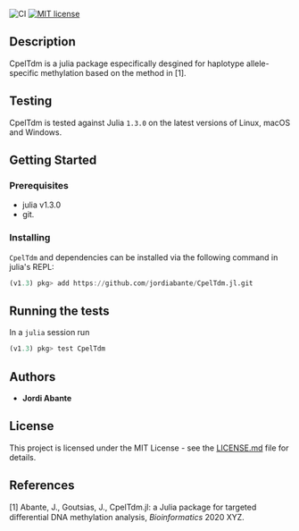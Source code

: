 ![CI](https://github.com/jordiabante/CpelTdm.jl/workflows/CI/badge.svg)
[![MIT license](https://img.shields.io/badge/license-MIT-green.svg)](https://github.com/jordiabante/CpelTdm.jl/blob/master/LICENSE.md)

## Description

CpelTdm is a julia package especifically desgined for haplotype allele-specific 
methylation based on the method in [1].

## Testing

CpelTdm is tested against Julia `1.3.0` on the latest versions of Linux, macOS and Windows.

## Getting Started

### Prerequisites

* julia v1.3.0
* git.

### Installing

`CpelTdm` and dependencies can be installed via the following command in julia's REPL:
```julia
(v1.3) pkg> add https://github.com/jordiabante/CpelTdm.jl.git
```

## Running the tests

In a `julia` session run
```julia
(v1.3) pkg> test CpelTdm
```

## Authors

* **Jordi Abante**

## License

This project is licensed under the MIT License - see the [LICENSE.md](LICENSE.md)
file for details.

## References
[1] Abante, J., Goutsias, J., CpelTdm.jl: a Julia package for targeted diﬀerential DNA methylation analysis, *Bioinformatics* 2020 XYZ.
